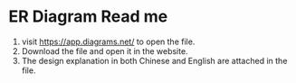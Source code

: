 # ER Diagram Read me

1. visit https://app.diagrams.net/ to open the file.
2. Download the file and open it in the website.
3. The design explanation in both Chinese and English are attached in the file.